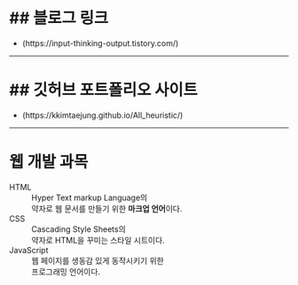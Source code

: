 <!DOCTYPE html>
<html>              
    <head>              
        <meta charset="UTF-8">                           
        <meta name="description" content="WebTutorial">
        <meta name="keywords" content="HTML,CSS">
        <meta name="author" content="inkwon">
        <title># All_heuristic 모든 코드 모음 창고 + 블로그</title>      
    </head>
<body>
	<h1>## 블로그 링크</h1>
	<ul>
		<li>(https://input-thinking-output.tistory.com/)</li>
	</ul>
	<hr />
	<h1>## 깃허브 포트폴리오 사이트</h1>
	<ul>
		<li>(https://kkimtaejung.github.io/All_heuristic/)</li>
	</ul>
	<hr />
	<h1>웹 개발 과목</h1>
	<dl>
		<dt>HTML</dt>
		<dd>Hyper Text markup Language의 <br />약자로 웹 문서를 만들기 위한 <strong>마크업 언어</strong>이다.</dd>
		<dt>CSS</dt>
		<dd>Cascading Style Sheets의<br />약자로 HTML을 꾸미는 스타일 시트이다.</dd>
		<dt>JavaScript</dt>
		<dd>웹 페이지를 생동감 있게 동작시키기 위한<br>프로그래밍 언어이다.</dd>
	</dl>

</body>
</html>
